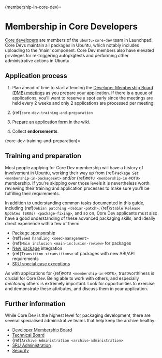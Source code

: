 (membership-in-core-dev)=
# Membership in Core Developers

[Core developers](https://wiki.ubuntu.com/UbuntuDevelopers#CoreDev) are members
of the `ubuntu-core-dev` team in Launchpad. Core Devs maintain all packages in
Ubuntu, which notably includes uploading to the 'main' component. Core Dev
members also have elevated privileges for re-triggering autopkgtests and
performing other administrative actions in Ubuntu.

## Application process

1. Plan ahead of time to start attending the
   [Developer Membership Board (DMB) meetings](https://wiki.ubuntu.com/DeveloperMembershipBoard/Agenda)
   as you prepare your application. If there is a queue of applications, you'll
   want to reserve a spot early since the meetings are held every 2 weeks and
   only 2 applications are processed per meeting.

1. {ref}`core-dev-training-and-preparation`

1. [Prepare an application form](https://wiki.ubuntu.com/DeveloperMembershipBoard/ApplicationProcess)
    in the wiki.

1. Collect **endorsements**.

(core-dev-training-and-preparation)=
## Training and preparation

Most people applying for Core Dev membership will have a history of involvement
in Ubuntu, working their way up from {ref}`Package Set <membership-in-packageset>`
and/or {ref}`MOTU <membership-in-MOTU>` membership. If you're skipping over those
levels it is nevertheless worth reviewing their training and application
processes to make sure you'll be fulfilling their requirements.

In addition to understanding common tasks documented in this guide, including
{ref}`Debian patching <debian-patch>`,
{ref}`Stable Release Updates (SRUs) <package-fixing>`,
and so on, Core Dev applicants must also have a good understanding of these
advanced packaging skills, and ideally direct experience with a few of them:

* [Package sponsorship](https://wiki.ubuntu.com/MOTU/Sponsorship/SponsorsQueue)
* {ref}`Seed handling <seed-management>`
* {ref}`Main inclusion <main-inclusion-review>` for packages
* [New package](https://wiki.ubuntu.com/UbuntuDevelopment/NewPackages) integration
* {ref}`Transition <transitions>` of packages with new ABI/API requirements
* [SRU special case exceptions](https://documentation.ubuntu.com/sru/en/latest/reference/package-specific/)

As with applications for {ref}`MOTU <membership-in-MOTU>`, trustworthiness is
crucial for Core Dev. Being able to work with others, and especially
*mentoring* others is extremely important. Look for opportunities to exercise
and demonstrate these attributes, and discuss them in your application.

## Further information

While Core Dev is the highest level for packaging development, there are
several specialised administrative teams that help keep the archive healthy:

* [Developer Membership Board](https://wiki.ubuntu.com/DeveloperMembershipBoard)
* [Technical Board](https://wiki.ubuntu.com/TechnicalBoard)
* {ref}`Archive Administration <archive-administration>`
* [SRU Administration](https://wiki.ubuntu.com/UbuntuDevelopers#SRUDevelopers)
* [Security](https://wiki.ubuntu.com/SecurityTeam)
